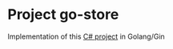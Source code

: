 # Project go-store

Implementation of this [C# project](https://github.com/mexirica/.NET-8-Microservices) in Golang/Gin
